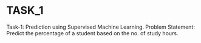 # TASK_1
Task-1: Prediction using Supervised Machine Learning.
Problem Statement: Predict the percentage of a student based on the no. of study hours.
